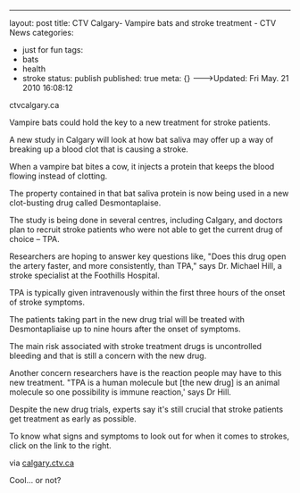 ---
layout: post
title: CTV Calgary- Vampire bats and stroke treatment - CTV News
categories: 
- just for fun
tags:
- bats
- health
- stroke
status: publish
published: true
meta: {}
--->Updated:  Fri May. 21 2010 16:08:12

ctvcalgary.ca

Vampire bats could hold the key to a new treatment for stroke patients.





A new study in Calgary will look at how bat saliva may offer up a way of breaking up a blood clot that is causing a stroke.





When a vampire bat bites a cow, it injects a protein that keeps the blood flowing instead of clotting.





The property contained in that bat saliva protein is now being used in a new clot-busting drug called Desmontaplaise.





The study is being done in several centres, including Calgary, and doctors plan to recruit stroke patients who were not able to get the current drug of choice – TPA.





Researchers are hoping to answer key questions like, "Does this drug open the artery faster, and more consistently, than TPA," says Dr. Michael Hill, a stroke specialist at the Foothills Hospital.





TPA is typically given intravenously within the first three hours of the onset of stroke symptoms.





The patients taking part in the new drug trial will be treated with Desmontapliaise up to nine hours after the onset of symptoms.





The main risk associated with stroke treatment drugs is uncontrolled bleeding and that is still a concern with the new drug.





Another concern researchers have is the reaction people may have to this new treatment. "TPA is a human molecule but [the new drug] is an animal molecule so one possibility is immune reaction,' says Dr Hill.





Despite the new drug trials, experts say it's still crucial that stroke patients get treatment as early as possible.





To know what signs and symptoms to look out for when it comes to strokes, click on the link to the right.


via 
[calgary.ctv.ca](http://calgary.ctv.ca/servlet/an/local/CTVNews/20100521/CGY_Bats_Saliva_105021/20100521?hub=CalgaryHome)
    
Cool... or not?
